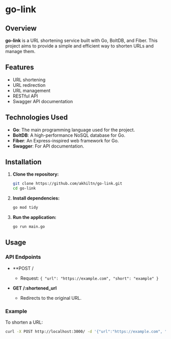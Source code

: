 # go-link

## Overview
**go-link** is a URL shortening service built with Go, BoltDB, and Fiber. This project aims to provide a simple and efficient way to shorten URLs and manage them.

## Features
- URL shortening
- URL redirection
- URL management
- RESTful API
- Swagger API documentation

## Technologies Used
- **Go**: The main programming language used for the project.
- **BoltDB**: A high-performance NoSQL database for Go.
- **Fiber**: An Express-inspired web framework for Go.
- **Swagger**: For API documentation.

## Installation

1. **Clone the repository:**
    ```sh
    git clone https://github.com/akhiltn/go-link.git
    cd go-link
    ```

2. **Install dependencies:**
    ```sh
    go mod tidy
    ```

3. **Run the application:**
    ```sh
    go run main.go
    ```

## Usage

### API Endpoints

- **POST /
    - Request: `{ "url": "https://example.com", "short": "example" }`

- **GET /:shortened_url**
    - Redirects to the original URL.

### Example

To shorten a URL:
```sh
curl -X POST http://localhost:3000/ -d '{"url":"https://example.com", "short": "example" }' -H "Content-Type: application/json"
